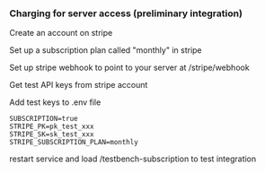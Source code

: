 ### Charging for server access (preliminary integration)

Create an account on stripe

Set up a subscription plan called "monthly" in stripe

Set up stripe webhook to point to your server at /stripe/webhook

Get test API keys from stripe account

Add test keys to .env file


```
SUBSCRIPTION=true
STRIPE_PK=pk_test_xxx
STRIPE_SK=sk_test_xxx
STRIPE_SUBSCRIPTION_PLAN=monthly
```

restart service and load /testbench-subscription to test integration
